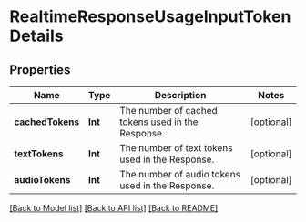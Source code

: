# RealtimeResponseUsageInputTokenDetails

## Properties
Name | Type | Description | Notes
------------ | ------------- | ------------- | -------------
**cachedTokens** | **Int** | The number of cached tokens used in the Response. | [optional] 
**textTokens** | **Int** | The number of text tokens used in the Response. | [optional] 
**audioTokens** | **Int** | The number of audio tokens used in the Response. | [optional] 

[[Back to Model list]](../README.md#documentation-for-models) [[Back to API list]](../README.md#documentation-for-api-endpoints) [[Back to README]](../README.md)


